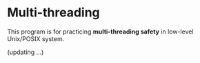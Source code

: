 # Multi-threading

This program is for practicing **multi-threading safety** in low-level Unix/POSIX system.

(updating ...)